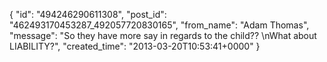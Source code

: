  {
   "id": "494246290611308",
   "post_id": "462493170453287_492057720830165",
   "from_name": "Adam Thomas",
   "message": "So they have more say in regards to the child?? \nWhat about LIABILITY?",
   "created_time": "2013-03-20T10:53:41+0000"
 }
